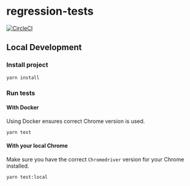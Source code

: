 # regression-tests

[![CircleCI](https://circleci.com/gh/thebiggive/regression-tests.svg?style=svg)](https://circleci.com/gh/thebiggive/regression-tests)

## Local Development

### Install project
```
yarn install
```

### Run tests
#### With Docker
Using Docker ensures correct Chrome version is used.
```
yarn test
```

#### With your local Chrome
Make sure you have the correct `Chromedriver` version for your Chrome installed.
```
yarn test:local
```
